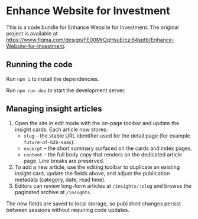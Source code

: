 
  # Enhance Website for Investment

  This is a code bundle for Enhance Website for Investment. The original project is available at https://www.figma.com/design/FE00MrQqHsuErczi64sptb/Enhance-Website-for-Investment.

  ## Running the code

  Run `npm i` to install the dependencies.

Run `npm run dev` to start the development server.


## Managing insight articles

1. Open the site in edit mode with the on-page toolbar and update the insight cards. Each article now stores:
   - `slug` – the stable URL identifier used for the detail page (for example `future-of-b2b-saas`).
   - `excerpt` – the short summary surfaced on the cards and index pages.
   - `content` – the full body copy that renders on the dedicated article page. Line breaks are preserved.
2. To add a new article, use the editing toolbar to duplicate an existing insight card, update the fields above, and adjust the publication metadata (category, date, read time).
3. Editors can review long-form articles at `/insights/:slug` and browse the paginated archive at `/insights`.

The new fields are saved to local storage, so published changes persist between sessions without requiring code updates.
  